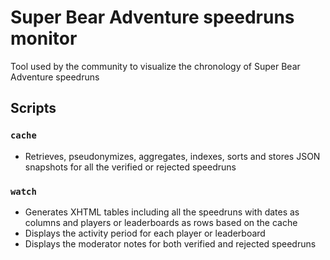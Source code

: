 # Super Bear Adventure speedruns monitor

Tool used by the community to visualize the chronology of Super Bear Adventure speedruns

## Scripts

### `cache`

- Retrieves, pseudonymizes, aggregates, indexes, sorts and stores JSON snapshots for all the verified or rejected speedruns

### `watch`

- Generates XHTML tables including all the speedruns with dates as columns and players or leaderboards as rows based on the cache
- Displays the activity period for each player or leaderboard
- Displays the moderator notes for both verified and rejected speedruns
